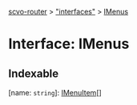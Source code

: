 [scvo-router](../README.md) > ["interfaces"](../modules/_interfaces_.md) > [IMenus](../interfaces/_interfaces_.imenus.md)



# Interface: IMenus

## Indexable

\[name: `string`\]:&nbsp;[IMenuItem](_interfaces_.imenuitem.md)[]

